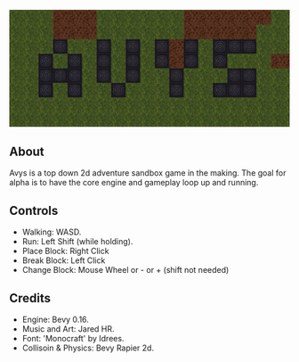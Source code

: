 ![Screenshot of Avys with Basalt Wall blocks spelling out "AVYS."](https://raw.githubusercontent.com/its-jared/avys/refs/heads/master/assets/logo.png)

## About

Avys is a top down 2d adventure sandbox game in the making. The goal for alpha is to
have the core engine and gameplay loop up and running.

## Controls

- Walking: WASD.
- Run: Left Shift (while holding).
- Place Block: Right Click
- Break Block: Left Click
- Change Block: Mouse Wheel or - or + (shift not needed)

## Credits

- Engine: Bevy 0.16.
- Music and Art: Jared HR.
- Font: 'Monocraft' by Idrees.
- Collisoin & Physics: Bevy Rapier 2d.
